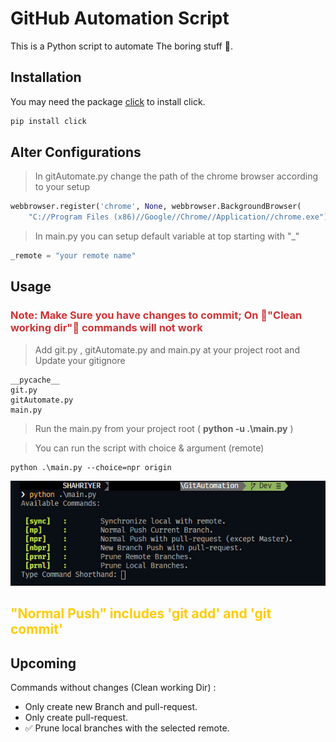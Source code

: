 # GitHub Automation Script

This is a Python script to automate The boring stuff 🚀.

## Installation

You may need the package [click](https://pypi.org/project/click/) to install click.

```bash
pip install click
```

## Alter Configurations

> In gitAutomate.py change the path of the chrome browser according to your setup

```python
webbrowser.register('chrome', None, webbrowser.BackgroundBrowser(
    "C://Program Files (x86)//Google//Chrome//Application//chrome.exe"))
```

> In main.py you can setup default variable at top starting with "\_"

```python
_remote = "your remote name"
```

## Usage

### <span style="color:#CC3333">**Note: Make Sure you have changes to commit; On 🚫"Clean working dir"🚫 commands will not work**<span>

> Add git.py , gitAutomate.py and main.py at your project root and Update your gitignore

```
__pycache__
git.py
gitAutomate.py
main.py
```

> Run the main.py from your project root ( **python -u .\main.py** )

> You can run the script with choice & argument (remote)

```
python .\main.py --choice=npr origin
```

![Commands](./assets/Annotation.jpg)

## <span style="color:#FFCC00">"Normal Push" includes 'git add' and 'git commit'<span></span>

## Upcoming

Commands without changes (Clean working Dir) :

- Only create new Branch and pull-request.
- Only create pull-request.
- ✅ Prune local branches with the selected remote.
